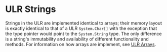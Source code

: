 # ULR Strings

Strings in the ULR are implemented identical to arrays; their memory layout is exactly identical to that of a ULR `System.Char[]` with the exception that the type pointer would point to the `System.String` type. The only difference is a string's immutability and availability of different functionality and methods. For information on how arrays are implement, see [ULR Arrays](./Arrays.md).
